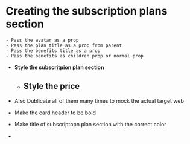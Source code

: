# Creating the subscription plans section  
    - Pass the avatar as a prop
    - Pass the plan title as a prop from parent
    - Pass the benefits title as a prop
    - Pass the benefits as children prop or normal prop


- **Style the subscritpion plan section**
    -   **Style the price**  
        -   

- Also Dublicate all of them many times to mock the actual target web
- Make the card header to be bold  
- Make title of subscriptopn plan section with the correct color 
- 



